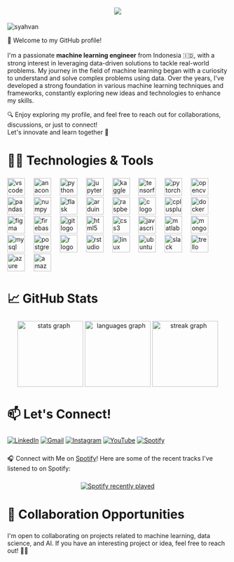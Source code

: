 <h1 align="center">
  <a href="https://git.io/typing-svg">
    <img src="https://readme-typing-svg.herokuapp.com/?lines=Hello,+There!+👋;I'm+Syahvan+Alviansyah...;Nice+to+meet+you!&center=true&size=30">
  </a>
</h1>

<p align="left"> <img src="https://komarev.com/ghpvc/?username=syahvan&label=Profile%20views&color=0e75b6&style=flat" alt="syahvan" /> </p>

<p align="left">🤖 Welcome to my GitHub profile!<br><br>I'm a passionate <strong>machine learning engineer</strong> from Indonesia 🇮🇩, with a strong interest in leveraging data-driven solutions to tackle real-world problems. My journey in the field of machine learning began with a curiosity to understand and solve complex problems using data. Over the years, I've developed a strong foundation in various machine learning techniques and frameworks, constantly exploring new ideas and technologies to enhance my skills.</p>

<p align="left">🔍 Enjoy exploring my profile, and feel free to reach out for collaborations, discussions, or just to connect! 
  <br>
  Let's innovate and learn together 🚀</p>

###

<h1 align="left">👨‍💻 Technologies & Tools</h1>

###

<div align="left">
  <img src="https://cdn.jsdelivr.net/gh/devicons/devicon/icons/vscode/vscode-original.svg" height="40" alt="vscode logo"  />
  <img width="12" />
  <img src="https://cdn.jsdelivr.net/gh/devicons/devicon/icons/anaconda/anaconda-original.svg" height="40" alt="anaconda logo"  />
  <img width="12" />
  <img src="https://cdn.jsdelivr.net/gh/devicons/devicon/icons/python/python-original.svg" height="40" alt="python logo"  />
  <img width="12" />
  <img src="https://cdn.jsdelivr.net/gh/devicons/devicon/icons/jupyter/jupyter-original.svg" height="40" alt="jupyter logo"  />
  <img width="12" />
  <img src="https://cdn.jsdelivr.net/gh/devicons/devicon/icons/kaggle/kaggle-original.svg" height="40" alt="kaggle logo"  />
  <img width="12" />
  <img src="https://cdn.jsdelivr.net/gh/devicons/devicon/icons/tensorflow/tensorflow-original.svg" height="40" alt="tensorflow logo"  />
  <img width="12" />
  <img src="https://cdn.jsdelivr.net/gh/devicons/devicon/icons/pytorch/pytorch-original.svg" height="40" alt="pytorch logo"  />
  <img width="12" />
  <img src="https://cdn.jsdelivr.net/gh/devicons/devicon/icons/opencv/opencv-original.svg" height="40" alt="opencv logo"  />
  <img width="12" />
  <img src="https://cdn.jsdelivr.net/gh/devicons/devicon/icons/pandas/pandas-original.svg" height="40" alt="pandas logo"  />
  <img width="12" />
  <img src="https://cdn.jsdelivr.net/gh/devicons/devicon/icons/numpy/numpy-original.svg" height="40" alt="numpy logo"  />
  <img width="12" />
  <img src="https://cdn.jsdelivr.net/gh/devicons/devicon/icons/flask/flask-original.svg" height="40" alt="flask logo"  />
  <img width="12" />
  <img src="https://cdn.jsdelivr.net/gh/devicons/devicon/icons/arduino/arduino-original.svg" height="40" alt="arduino logo"  />
  <img width="12" />
  <img src="https://cdn.jsdelivr.net/gh/devicons/devicon/icons/raspberrypi/raspberrypi-original.svg" height="40" alt="raspberrypi logo"  />
  <img width="12" />
  <img src="https://cdn.jsdelivr.net/gh/devicons/devicon/icons/c/c-original.svg" height="40" alt="c logo"  />
  <img width="12" />
  <img src="https://cdn.jsdelivr.net/gh/devicons/devicon/icons/cplusplus/cplusplus-original.svg" height="40" alt="cplusplus logo"  />
  <img width="12" />
  <img src="https://cdn.jsdelivr.net/gh/devicons/devicon/icons/docker/docker-original.svg" height="40" alt="docker logo"  />
  <img width="12" />
  <img src="https://cdn.jsdelivr.net/gh/devicons/devicon/icons/figma/figma-original.svg" height="40" alt="figma logo"  />
  <img width="12" />
  <img src="https://cdn.jsdelivr.net/gh/devicons/devicon/icons/firebase/firebase-plain.svg" height="40" alt="firebase logo"  />
  <img width="12" />
  <img src="https://cdn.jsdelivr.net/gh/devicons/devicon/icons/git/git-original.svg" height="40" alt="git logo"  />
  <img width="12" />
  <img src="https://cdn.jsdelivr.net/gh/devicons/devicon/icons/html5/html5-original.svg" height="40" alt="html5 logo"  />
  <img width="12" />
  <img src="https://cdn.jsdelivr.net/gh/devicons/devicon/icons/css3/css3-original.svg" height="40" alt="css3 logo"  />
  <img width="12" />
  <img src="https://cdn.jsdelivr.net/gh/devicons/devicon/icons/javascript/javascript-original.svg" height="40" alt="javascript logo"  />
  <img width="12" />
  <img src="https://cdn.jsdelivr.net/gh/devicons/devicon/icons/matlab/matlab-original.svg" height="40" alt="matlab logo"  />
  <img width="12" />
  <img src="https://cdn.jsdelivr.net/gh/devicons/devicon/icons/mongodb/mongodb-original.svg" height="40" alt="mongodb logo"  />
  <img width="12" />
  <img src="https://cdn.jsdelivr.net/gh/devicons/devicon/icons/mysql/mysql-original.svg" height="40" alt="mysql logo"  />
  <img width="12" />
  <img src="https://cdn.jsdelivr.net/gh/devicons/devicon/icons/postgresql/postgresql-original.svg" height="40" alt="postgresql logo"  />
  <img width="12" />
  <img src="https://cdn.jsdelivr.net/gh/devicons/devicon/icons/r/r-original.svg" height="40" alt="r logo"  />
  <img width="12" />
  <img src="https://cdn.jsdelivr.net/gh/devicons/devicon/icons/rstudio/rstudio-original.svg" height="40" alt="rstudio logo"  />
  <img width="12" />
  <img src="https://cdn.jsdelivr.net/gh/devicons/devicon/icons/linux/linux-original.svg" height="40" alt="linux logo"  />
  <img width="12" />
  <img src="https://cdn.jsdelivr.net/gh/devicons/devicon/icons/ubuntu/ubuntu-plain.svg" height="40" alt="ubuntu logo"  />
  <img width="12" />
  <img src="https://cdn.jsdelivr.net/gh/devicons/devicon/icons/slack/slack-original.svg" height="40" alt="slack logo"  />
  <img width="12" />
  <img src="https://cdn.jsdelivr.net/gh/devicons/devicon/icons/trello/trello-plain.svg" height="40" alt="trello logo"  />
  <img width="12" />
  <img src="https://cdn.jsdelivr.net/gh/devicons/devicon/icons/azure/azure-original.svg" height="40" alt="azure logo"  />
  <img width="12" />
  <img src="https://cdn.jsdelivr.net/gh/devicons/devicon/icons/amazonwebservices/amazonwebservices-original-wordmark.svg" height="40" alt="amazonwebservices logo"  />
</div>

###

<h1 align="left">📈 GitHub Stats</h1>

###

<div align="center">
  <img src="https://github-readme-stats.vercel.app/api?username=syahvan&hide_title=false&hide_rank=true&show_icons=true&include_all_commits=true&count_private=true&disable_animations=false&theme=dark&locale=en&hide_border=false&order=1&custom_title=Syahvan's%20Github%20Stats" height="150" alt="stats graph"  />
  <img src="https://github-readme-stats.vercel.app/api/top-langs?username=syahvan&locale=en&hide_title=false&layout=compact&card_width=320&langs_count=6&theme=dark&hide_border=false&order=2" height="150" alt="languages graph"  />
  <img src="https://streak-stats.demolab.com?user=syahvan&locale=en&mode=weekly&theme=dark&hide_border=false&border_radius=5&order=3" height="150" alt="streak graph"  />
</div>

###

<h1 align="left">📫 Let's Connect!</h1>

###

[![LinkedIn](https://img.shields.io/badge/LinkedIn-%230077B5.svg?logo=linkedin&logoColor=white)](https://linkedin.com/in/syahvanalviansyah) 
[![Gmail](https://img.shields.io/badge/Gmail-%23EA4335.svg?logo=gmail&logoColor=white)](mailto:syahvanalviansyah91@gmail.com)
[![Instagram](https://img.shields.io/badge/Instagram-%23E4405F.svg?logo=Instagram&logoColor=white)](https://instagram.com/syahvan_)
[![YouTube](https://img.shields.io/badge/Youtube-%23CD201F.svg?logo=youtube&logoColor=white)]([https://www.youtube.com/user/YourUsername](https://www.youtube.com/@syahvan_))
[![Spotify](https://img.shields.io/badge/Spotify-%231ED760.svg?logo=spotify&logoColor=white)](https://open.spotify.com/user/ljg174tbgvcz5giuvfwcv1kh0) 

###

<p align="left">🎧 Connect with Me on <a href="https://open.spotify.com/user/ljg174tbgvcz5giuvfwcv1kh0">Spotify</a>! Here are some of the recent tracks I've listened to on Spotify:</p>

###

<div align="center">
  <a href="https://open.spotify.com/user/ljg174tbgvcz5giuvfwcv1kh0">
    <img src="https://spotify-recently-played-readme.vercel.app/api?user=ljg174tbgvcz5giuvfwcv1kh0&width=700" alt="Spotify recently played"  />
  </a>
</div>

###

<h1 align="left">🤝 Collaboration Opportunities</h1>

###

<p align="left">I'm open to collaborating on projects related to machine learning, data science, and AI. If you have an interesting project or idea, feel free to reach out! 🙌🏻</p>

###
